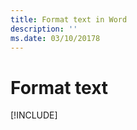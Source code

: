 ```yaml
---
title: Format text in Word
description: ''
ms.date: 03/10/20178
---
```



# Format text

[!INCLUDE[](../includes/word-tutorial-format-text.md)]